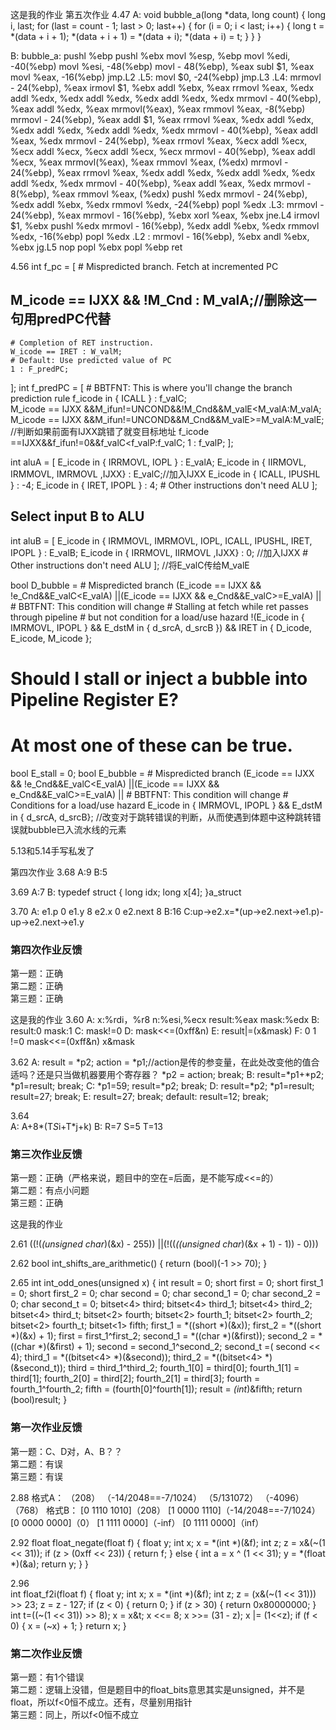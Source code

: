 这是我的作业
第五次作业
4.47
A:
void bubble_a(long *data, long count)
{
	long i, last;
	for (last = count - 1; last > 0; last++)
	{
		for (i = 0; i < last; i++)
		{
			long t = *(data + i + 1);
			*(data + i + 1) = *(data + i);
			*(data + i) = t;
		}
	}
}

B:
bubble_a:
pushl	%ebp
pushl	%ebx
movl	%esp, %ebp
movl	%edi, -40(%ebp)
movl	%esi, -48(%ebp)
movl - 48(%ebp), %eax
subl	$1, %eax
movl	%eax, -16(%ebp)
jmp.L2
.L5:
movl	$0, -24(%ebp)
jmp.L3
.L4:
mrmovl - 24(%ebp), %eax
irmovl	$1, %ebx
addl	%ebx, %eax
rrmovl	%eax, %edx
addl	%edx, %edx
addl	%edx, %edx
addl	%edx, %edx
mrmovl - 40(%ebp), %eax
addl	%edx, %eax
mrmovl(%eax), %eax
rmmovl	%eax, -8(%ebp)
mrmovl - 24(%ebp), %eax
addl	$1, %eax
rrmovl	%eax, %edx
addl	%edx, %edx
addl	%edx, %edx
addl	%edx, %edx
mrmovl - 40(%ebp), %eax
addl	%eax, %edx
mrmovl - 24(%ebp), %eax
rrmovl	%eax, %ecx
addl	%ecx, %ecx
addl	%ecx, %ecx
addl	%ecx, %ecx
mrmovl - 40(%ebp), %eax
addl	%ecx, %eax
mrmovl(%eax), %eax
rmmovl	%eax, (%edx)
mrmovl - 24(%ebp), %eax
rrmovl	%eax, %edx
addl	%edx, %edx
addl	%edx, %edx
addl	%edx, %edx
mrmovl - 40(%ebp), %eax
addl	%eax, %edx
mrmovl - 8(%ebp), %eax
rmmovl	%eax, (%edx)
pushl	%edx
mrmovl - 24(%ebp), %edx
addl	%ebx, %edx
rmmovl	%edx, -24(%ebp)
popl	%edx
.L3:
mrmovl - 24(%ebp), %eax
mrmovl - 16(%ebp), %ebx
xorl	%eax, %ebx
jne.L4
irmovl	$1, %ebx
pushl	%edx
mrmovl - 16(%ebp), %edx
addl	%ebx, %edx
rmmovl	%edx, -16(%ebp)
popl	%edx
.L2 :
mrmovl - 16(%ebp), %ebx
andl	%ebx, %ebx
jg.L5
nop
popl	%ebx
popl	%ebp
ret

4.56
int f_pc = [
	# Mispredicted branch.  Fetch at incremented PC
##	M_icode == IJXX && !M_Cnd : M_valA;//删除这一句用predPC代替
	# Completion of RET instruction.
	W_icode == IRET : W_valM;
	# Default: Use predicted value of PC
	1 : F_predPC;
];
int f_predPC = [
	# BBTFNT: This is where you'll change the branch prediction rule
	f_icode in { ICALL } : f_valC;	
	M_icode == IJXX &&M_ifun!=UNCOND&&!M_Cnd&&M_valE<M_valA:M_valA;
	M_icode == IJXX &&M_ifun!=UNCOND&&M_Cnd&&M_valE>=M_valA:M_valE;
	//判断如果前面有IJXX跳错了就变目标地址
	f_icode ==IJXX&&f_ifun!=0&&f_valC<f_valP:f_valC;
	1 : f_valP;
];

int aluA = [
	E_icode in { IRRMOVL, IOPL } : E_valA;
	E_icode in { IIRMOVL, IRMMOVL, IMRMOVL ,IJXX} : E_valC;//加入IJXX
	E_icode in { ICALL, IPUSHL } : -4;
	E_icode in { IRET, IPOPL } : 4;
	# Other instructions don't need ALU
];

## Select input B to ALU
int aluB = [
	E_icode in { IRMMOVL, IMRMOVL, IOPL, ICALL, 
		     IPUSHL, IRET, IPOPL } : E_valB;
	E_icode in { IRRMOVL, IIRMOVL ,IJXX} : 0; //加入IJXX
	# Other instructions don't need ALU
];
//将E_valC传给M_valE

bool D_bubble =
	# Mispredicted branch
	(E_icode == IJXX && !e_Cnd&&E_valC<E_valA) ||(E_icode == IJXX && e_Cnd&&E_valC>=E_valA) ||
	# BBTFNT: This condition will change
	# Stalling at fetch while ret passes through pipeline
	# but not condition for a load/use hazard
	!(E_icode in { IMRMOVL, IPOPL } && E_dstM in { d_srcA, d_srcB }) &&
	  IRET in { D_icode, E_icode, M_icode };

# Should I stall or inject a bubble into Pipeline Register E?
# At most one of these can be true.
bool E_stall = 0;
bool E_bubble =
	# Mispredicted branch
	(E_icode == IJXX && !e_Cnd&&E_valC<E_valA) ||(E_icode == IJXX && e_Cnd&&E_valC>=E_valA) ||
	# BBTFNT: This condition will change
	# Conditions for a load/use hazard
	E_icode in { IMRMOVL, IPOPL } &&
	 E_dstM in { d_srcA, d_srcB};
//改变对于跳转错误的判断，从而使遇到体题中这种跳转错误就bubble已入流水线的元素

5.13和5.14手写私发了

第四次作业
3.68
	A:9
	B:5

3.69
	A:7
	B:
	typedef struct
	{
		long idx;
		long x[4];
	}a_struct

3.70
	A:
	  e1.p 0
	  e1.y 8
	  e2.x 0
	  e2.next 8
	B:16
	C:up->e2.x=*(up->e2.next->e1.p)-up->e2.next->e1.y

### 第四次作业反馈

第一题：正确  
第二题：正确  
第三题：正确

 这是我的作业
 3.60
 A:
 	x:%rdi，%r8
 	n:%esi,%ecx
 	result:%eax
 	mask:%edx
 B:
 	result:0
 	mask:1
 C:
 	mask!=0
 D:
 	mask<<=(0xff&n)
 E:
 	result|=(x&mask)
 F:
 	0
 	1	!=0	mask<<=(0xff&n)
 	x&mask
 
 3.62
 A:
 	result = *p2;
 	action = *p1;//action是传的参变量，在此处改变他的值合适吗？还是只当做机器要用个寄存器？
 	*p2 = action;
 	break;
 B:
 	result=*p1+*p2;
 	*p1=result;
 	break;
 C:
 	*p1=59;
 	result=*p2;
 	break;
 D:
 	result=*p2;
 	*p1=result;
 	result=27;
 	break;
 E:
 	result=27;
 	break;
 default:
 	result=12;
 	break;
 
 
 3.64     
 A:	
 	A+8*(T*S*i+T*j+k)
 B:
 	R=7
 	S=5
 	T=13
 
  ### 第三次作业反馈
  
  第一题：正确（严格来说，题目中的空在=后面，是不能写成<<=的）  
  第二题：有点小问题  
  第三题：正确  
  
  这是我的作业
    
   2.61
   ((!(*(unsigned char*)(&x) - 255)) ||(!((*((unsigned char*)(&x + 1) - 1)) - 0)))
   
   2.62
   bool int_shifts_are_arithmetic()
   {
   	return (bool)(-1 >> 70);
   }
   
   2.65
   int int_odd_ones(unsigned x)
   {
   	int result = 0;
   	short first = 0;
   	short first_1 = 0;
   	short first_2 = 0;
   	char second = 0;
   	char second_1 = 0;
   	char second_2 = 0;
   	char second_t = 0;
   	bitset<4> third;
   	bitset<4> third_1;
   	bitset<4> third_2;
   	bitset<4> third_t;
   	bitset<2> fourth;
   	bitset<2> fourth_1;
   	bitset<2> fourth_2;
   	bitset<2> fourth_t;
   	bitset<1> fifth;
   	first_1 = *((short *)(&x));
   	first_2 = *((short *)(&x) + 1);
   	first = first_1^first_2;
   	second_1 = *((char *)(&first));
   	second_2 = *((char *)(&first) + 1);
   	second = second_1^second_2;
   	second_t =( second << 4);
   	third_1 = *((bitset<4> *)(&second));
   	third_2 = *((bitset<4> *)(&second_t));
   	third = third_1^third_2;
   	fourth_1[0] = third[0];
   	fourth_1[1] = third[1];
   	fourth_2[0] = third[2];
   	fourth_2[1] = third[3];
   	fourth = fourth_1^fourth_2;
   	fifth = (fourth[0]^fourth[1]);
    	result = *(int*)&fifth;
    	return (bool)result;
    }
   
   
  ### 第一次作业反馈
   
  第一题：C、D对，A、B？？  
  第二题：有误  
  第三题：有误  
   
  2.88
  格式A： 
  	（208）
  	（-14/2048==-7/1024）
  	（5/131072）
  	（-4096）
  	（768）
  格式B：
  	[0 1110 1010]（208）
  	[1 0000 1110]（-14/2048==-7/1024）
  	[0 0000 0000]（0）
  	[1 1111 0000]（-inf）
  	[0 1111 0000]（inf）
  
  2.92
  float float_negate(float f)
  {
  	float y;
  	int x;
  	x = *(int *)(&f);
  	int z;
  	z = x&(~(1 << 31));
  	if (z > (0xff << 23))
  	{
  		return f;
  	}
  	else
  	{
  		int a = x ^ (1 << 31);
  		y = *(float *)(&a);
  		return y;
  	}
  }
  
  2.96     
  int float_f2i(float f)
  {
  	float y;
  	int x;
  	x = *(int *)(&f);
  	int z;
  	z = (x&(~(1 << 31))) >> 23;
  	z = z - 127;
  	if (z < 0)
  	{
  		return 0;
  	}
  	if (z > 30)
  	{
  		return 0x80000000;
  	}
  	int t=((~(1 << 31)) >> 8);
  	x = x&t;
  	x <<= 8;
  	x >>= (31 - z);
  	x |= (1<<z);
  	if (f < 0)
  	{
  		x = (~x) + 1;
  	}
  	return x;
  }
   
 ### 第二次作业反馈
    
  第一题：有1个错误  
  第二题：逻辑上没错，但是题目中的float_bits意思其实是unsigned，并不是float，所以f<0恒不成立。还有，尽量别用指针  
  第三题：同上，所以f<0恒不成立
